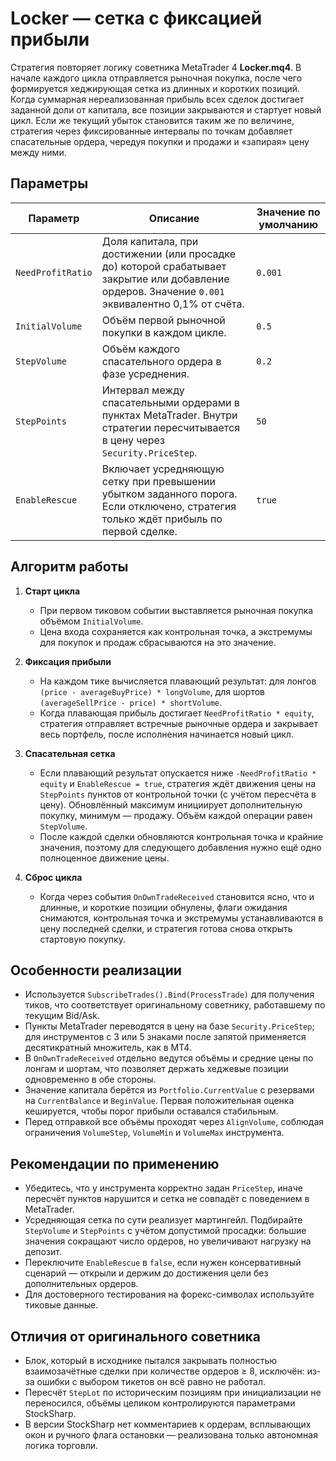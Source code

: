 # Locker — сетка с фиксацией прибыли

Стратегия повторяет логику советника MetaTrader 4 **Locker.mq4**. В начале каждого цикла отправляется рыночная покупка, после чего формируется хеджирующая сетка из длинных и коротких позиций. Когда суммарная нереализованная прибыль всех сделок достигает заданной доли от капитала, все позиции закрываются и стартует новый цикл. Если же текущий убыток становится таким же по величине, стратегия через фиксированные интервалы по точкам добавляет спасательные ордера, чередуя покупки и продажи и «запирая» цену между ними.

## Параметры

| Параметр | Описание | Значение по умолчанию |
|----------|----------|------------------------|
| `NeedProfitRatio` | Доля капитала, при достижении (или просадке до) которой срабатывает закрытие или добавление ордеров. Значение `0.001` эквивалентно 0,1% от счёта. | `0.001` |
| `InitialVolume` | Объём первой рыночной покупки в каждом цикле. | `0.5` |
| `StepVolume` | Объём каждого спасательного ордера в фазе усреднения. | `0.2` |
| `StepPoints` | Интервал между спасательными ордерами в пунктах MetaTrader. Внутри стратегии пересчитывается в цену через `Security.PriceStep`. | `50` |
| `EnableRescue` | Включает усредняющую сетку при превышении убытком заданного порога. Если отключено, стратегия только ждёт прибыль по первой сделке. | `true` |

## Алгоритм работы

1. **Старт цикла**
   - При первом тиковом событии выставляется рыночная покупка объёмом `InitialVolume`.
   - Цена входа сохраняется как контрольная точка, а экстремумы для покупок и продаж сбрасываются на это значение.

2. **Фиксация прибыли**
   - На каждом тике вычисляется плавающий результат: для лонгов `(price - averageBuyPrice) * longVolume`, для шортов `(averageSellPrice - price) * shortVolume`.
   - Когда плавающая прибыль достигает `NeedProfitRatio * equity`, стратегия отправляет встречные рыночные ордера и закрывает весь портфель, после исполнения начинается новый цикл.

3. **Спасательная сетка**
   - Если плавающий результат опускается ниже `-NeedProfitRatio * equity` и `EnableRescue = true`, стратегия ждёт движения цены на `StepPoints` пунктов от контрольной точки (с учётом пересчёта в цену). Обновлённый максимум инициирует дополнительную покупку, минимум — продажу. Объём каждой операции равен `StepVolume`.
   - После каждой сделки обновляются контрольная точка и крайние значения, поэтому для следующего добавления нужно ещё одно полноценное движение цены.

4. **Сброс цикла**
   - Когда через события `OnOwnTradeReceived` становится ясно, что и длинные, и короткие позиции обнулены, флаги ожидания снимаются, контрольная точка и экстремумы устанавливаются в цену последней сделки, и стратегия готова снова открыть стартовую покупку.

## Особенности реализации

- Используется `SubscribeTrades().Bind(ProcessTrade)` для получения тиков, что соответствует оригинальному советнику, работавшему по текущим Bid/Ask.
- Пункты MetaTrader переводятся в цену на базе `Security.PriceStep`; для инструментов с 3 или 5 знаками после запятой применяется десятикратный множитель, как в MT4.
- В `OnOwnTradeReceived` отдельно ведутся объёмы и средние цены по лонгам и шортам, что позволяет держать хеджевые позиции одновременно в обе стороны.
- Значение капитала берётся из `Portfolio.CurrentValue` с резервами на `CurrentBalance` и `BeginValue`. Первая положительная оценка кешируется, чтобы порог прибыли оставался стабильным.
- Перед отправкой все объёмы проходят через `AlignVolume`, соблюдая ограничения `VolumeStep`, `VolumeMin` и `VolumeMax` инструмента.

## Рекомендации по применению

- Убедитесь, что у инструмента корректно задан `PriceStep`, иначе пересчёт пунктов нарушится и сетка не совпадёт с поведением в MetaTrader.
- Усредняющая сетка по сути реализует мартингейл. Подбирайте `StepVolume` и `StepPoints` с учётом допустимой просадки: большие значения сокращают число ордеров, но увеличивают нагрузку на депозит.
- Переключите `EnableRescue` в `false`, если нужен консервативный сценарий — открыли и держим до достижения цели без дополнительных ордеров.
- Для достоверного тестирования на форекс-символах используйте тиковые данные.

## Отличия от оригинального советника

- Блок, который в исходнике пытался закрывать полностью взаимозачётные сделки при количестве ордеров ≥ 8, исключён: из-за ошибки с выбором тикетов он всё равно не работал.
- Пересчёт `StepLot` по историческим позициям при инициализации не переносился, объёмы целиком контролируются параметрами StockSharp.
- В версии StockSharp нет комментариев к ордерам, всплывающих окон и ручного флага остановки — реализована только автономная логика торговли.
